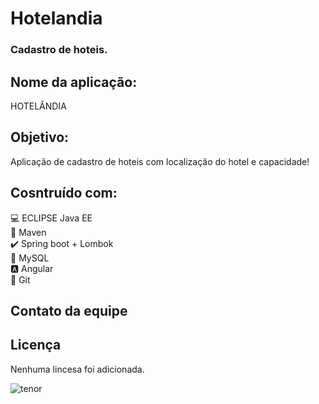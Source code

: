 # Hotelandia
### Cadastro de hoteis.

## Nome da aplicação:
HOTELÂNDIA

## Objetivo:
Aplicação de cadastro de hoteis com localização do hotel e capacidade!


## Cosntruído com:
:computer: ECLIPSE Java EE <br>
:space_invader: Maven<br>
:heavy_check_mark: Spring boot + Lombok  <br>
:bank: MySQL <br>
:a: Angular <br>
:robot: Git <br>

## Contato da equipe



## Licença
Nenhuma lincesa foi adicionada.


![tenor](https://github.com/MauroDegaspari/Contacttura/blob/master/tenor.gif) 
